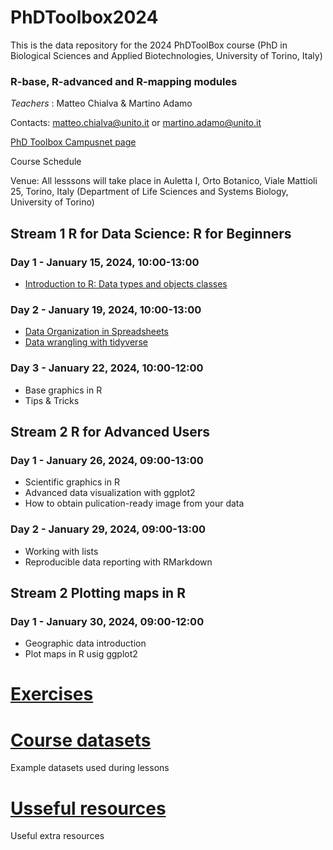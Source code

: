 # PhDToolbox2024
This is the data repository for the 2024 PhDToolBox course (PhD in Biological Sciences and Applied Biotechnologies, University of Torino, Italy)

### R-base, R-advanced and R-mapping modules

*Teachers* : Matteo Chialva & Martino Adamo

Contacts: matteo.chialva@unito.it or martino.adamo@unito.it

[PhD Toolbox Campusnet page](https://dott-sbba.campusnet.unito.it/do/corsi.pl/Show?_id=7kkl)

Course Schedule

Venue: All lesssons will take place in Auletta I, Orto Botanico, Viale Mattioli 25, Torino, Italy (Department of Life Sciences and Systems Biology, University of Torino)

## Stream 1 R for Data Science: R for Beginners

### Day 1 - January 15, 2024, 10:00-13:00
- [Introduction to R: Data types and objects classes](https://github.com/mchialva/PhDToolbox2024/blob/main/Lessons%2FStream_1%2FLesson_1_%20RBasics.pdf)

### Day 2 - January 19, 2024, 10:00-13:00
- [Data Organization in Spreadsheets](
https://github.com/mchialva/PhDToolbox2024/blob/main/Lessons%2FStream_1%2FLesson_2_spreadsheets.pdf)
- [Data wrangling with tidyverse](https://github.com/mchialva/PhDToolbox2024/blob/main/Lessons/Stream_1/Lesson_2_data_wrangling.pdf)

### Day 3 - January 22, 2024, 10:00-12:00
- Base graphics  in R
- Tips & Tricks

## Stream 2 R for Advanced Users

### Day 1 - January 26, 2024, 09:00-13:00
- Scientific graphics in R
- Advanced data visualization with ggplot2
- How to obtain pulication-ready image from your data

### Day 2 - January 29, 2024, 09:00-13:00
- Working with lists
- Reproducible data reporting with RMarkdown

## Stream 2 Plotting maps in R
### Day 1 - January 30, 2024, 09:00-12:00
- Geographic data introduction
- Plot maps in R usig ggplot2

# [Exercises](https://mchialva.github.io/PhDToolbox2024/Exercises/)

# [Course datasets](https://github.com/mchialva/PhDToolbox2024/tree/main/Datasets/)
Example datasets used during lessons

# [Usseful resources](https://github.com/mchialva/PhDToolbox2024/tree/main/resources/)
Useful extra resources


